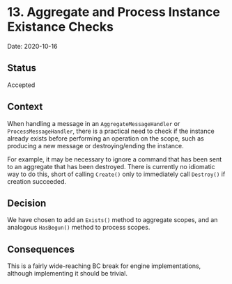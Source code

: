 # 13. Aggregate and Process Instance Existance Checks

Date: 2020-10-16

## Status

Accepted

## Context

When handling a message in an `AggregateMessageHandler` or
`ProcessMessageHandler`, there is a practical need to check if the instance
already exists before performing an operation on the scope, such as producing a
new message or destroying/ending the instance.

For example, it may be necessary to ignore a command that has been sent to an
aggregate that has been destroyed. There is currently no idiomatic way to do
this, short of calling `Create()` only to immediately call `Destroy()` if
creation succeeded.

## Decision

We have chosen to add an `Exists()` method to aggregate scopes, and an analogous
`HasBegun()` method to process scopes.

## Consequences

This is a fairly wide-reaching BC break for engine implementations, although
implementing it should be trivial.
